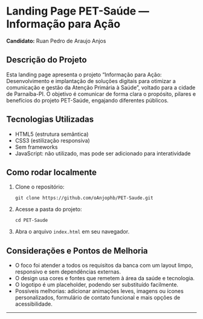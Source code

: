 # Landing Page PET-Saúde — Informação para Ação

**Candidato:** Ruan Pedro de Araujo Anjos

## Descrição do Projeto

Esta landing page apresenta o projeto “Informação para Ação: Desenvolvimento e implantação de soluções digitais para otimizar a comunicação e gestão da Atenção Primária à Saúde”, voltado para a cidade de Parnaíba-PI. O objetivo é comunicar de forma clara o propósito, pilares e benefícios do projeto PET-Saúde, engajando diferentes públicos.

## Tecnologias Utilizadas

- HTML5 (estrutura semântica)
- CSS3 (estilização responsiva)
- Sem frameworks
- JavaScript: não utilizado, mas pode ser adicionado para interatividade

## Como rodar localmente

1. Clone o repositório:
   ```
   git clone https://github.com/oAnjophb/PET-Saude.git
   ```
2. Acesse a pasta do projeto:
   ```
   cd PET-Saude
   ```
3. Abra o arquivo `index.html` em seu navegador.

## Considerações e Pontos de Melhoria

- O foco foi atender a todos os requisitos da banca com um layout limpo, responsivo e sem dependências externas.
- O design usa cores e fontes que remetem à área da saúde e tecnologia.
- O logotipo é um placeholder, podendo ser substituído facilmente.
- Possíveis melhorias: adicionar animações leves, imagens ou ícones personalizados, formulário de contato funcional e mais opções de acessibilidade.

---
